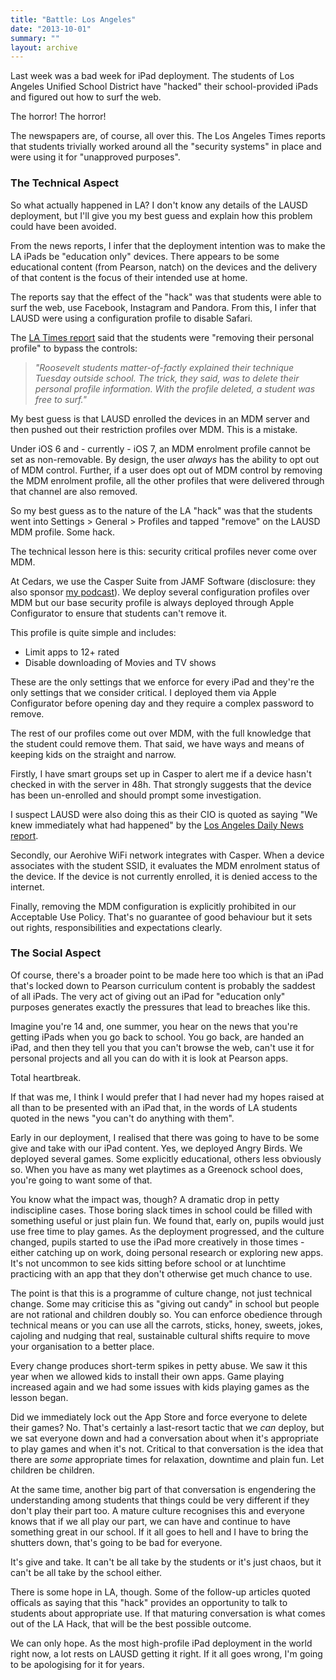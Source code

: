 ```yaml
---
title: "Battle: Los Angeles"
date: "2013-10-01"
summary: ""
layout: archive
---
```


Last week was a bad week for iPad deployment. The students of Los Angeles Unified School District have "hacked" their school-provided iPads and figured out how to surf the web.

The horror! The horror!

The newspapers are, of course, all over this. The Los Angeles Times reports that students trivially worked around all the "security systems" in place and were using it for "unapproved purposes".

### The Technical Aspect

So what actually happened in LA? I don't know any details of the LAUSD deployment, but I'll give you my best guess and explain how this problem could have been avoided.

From the news reports, I infer that the deployment intention was to make the LA iPads be "education only" devices. There appears to be some educational content (from Pearson, natch) on the devices and the delivery of that content is the focus of their intended use at home.

The reports say that the effect of the "hack" was that students were able to surf the web, use Facebook, Instagram and Pandora. From this, I infer that LAUSD were using a configuration profile to disable Safari.

The [LA Times report](http://www.latimes.com/local/lanow/la-me-ln-lausd-ipad-hack-20130925,0,1971948,print.story) said that the students were "removing their personal profile" to bypass the controls:

> _"Roosevelt students matter-of-factly explained their technique Tuesday outside school. The trick, they said, was to delete their personal profile information. With the profile deleted, a student was free to surf."_

My best guess is that LAUSD enrolled the devices in an MDM server and then pushed out their restriction profiles over MDM. This is a mistake.

Under iOS 6 and - currently - iOS 7, an MDM enrolment profile cannot be set as non-removable. By design, the user _always_ has the ability to opt out of MDM control. Further, if a user does opt out of MDM control by removing the MDM enrolment profile, all the other profiles that were delivered through that channel are also removed.

So my best guess as to the nature of the LA "hack" was that the students went into Settings > General > Profiles and tapped "remove" on the LAUSD MDM profile. Some hack.

The technical lesson here is this: security critical profiles never come over MDM.

At Cedars, we use the Casper Suite from JAMF Software (disclosure: they also sponsor [my podcast](http://outofschool.net)). We deploy several configuration profiles over MDM but our base security profile is always deployed through Apple Configurator to ensure that students can't remove it.

This profile is quite simple and includes:

- Limit apps to 12+ rated
- Disable downloading of Movies and TV shows

These are the only settings that we enforce for every iPad and they're the only settings that we consider critical. I deployed them via Apple Configurator before opening day and they require a complex password to remove.

The rest of our profiles come out over MDM, with the full knowledge that the student could remove them. That said, we have ways and means of keeping kids on the straight and narrow.

Firstly, I have smart groups set up in Casper to alert me if a device hasn't checked in with the server in 48h. That strongly suggests that the device has been un-enrolled and should prompt some investigation.

I suspect LAUSD were also doing this as their CIO is quoted as saying "We knew immediately what had happened" by the [Los Angeles Daily News report](http://www.dailynews.com/technology/20130924/students-at-three-lausd-high-schools-access-unauthorized-sites-on-new-ipads).

Secondly, our Aerohive WiFi network integrates with Casper. When a device associates with the student SSID, it evaluates the MDM enrolment status of the device. If the device is not currently enrolled, it is denied access to the internet.

Finally, removing the MDM configuration is explicitly prohibited in our Acceptable Use Policy. That's no guarantee of good behaviour but it sets out rights, responsibilities and expectations clearly.

### The Social Aspect

Of course, there's a broader point to be made here too which is that an iPad that's locked down to Pearson curriculum content is probably the saddest of all iPads. The very act of giving out an iPad for "education only" purposes generates exactly the pressures that lead to breaches like this.

Imagine you're 14 and, one summer, you hear on the news that you're getting iPads when you go back to school. You go back, are handed an iPad, and then they tell you that you can't browse the web, can't use it for personal projects and all you can do with it is look at Pearson apps.

Total heartbreak.

If that was me, I think I would prefer that I had never had my hopes raised at all than to be presented with an iPad that, in the words of LA students quoted in the news "you can't do anything with them".

Early in our deployment, I realised that there was going to have to be some give and take with our iPad content. Yes, we deployed Angry Birds. We deployed several games. Some explicitly educational, others less obviously so. When you have as many wet playtimes as a Greenock school does, you're going to want some of that.

You know what the impact was, though? A dramatic drop in petty indiscipline cases. Those boring slack times in school could be filled with something useful or just plain fun. We found that, early on, pupils would just use free time to play games. As the deployment progressed, and the culture changed, pupils started to use the iPad more creatively in those times - either catching up on work, doing personal research or exploring new apps. It's not uncommon to see kids sitting before school or at lunchtime practicing with an app that they don't otherwise get much chance to use.

The point is that this is a programme of culture change, not just technical change. Some may criticise this as "giving out candy" in school but people are not rational and children doubly so. You can enforce obedience through technical means or you can use all the carrots, sticks, honey, sweets, jokes, cajoling and nudging that real, sustainable cultural shifts require to move your organisation to a better place.

Every change produces short-term spikes in petty abuse. We saw it this year when we allowed kids to install their own apps. Game playing increased again and we had some issues with kids playing games as the lesson began.

Did we immediately lock out the App Store and force everyone to delete their games? No. That's certainly a last-resort tactic that we _can_ deploy, but we sat everyone down and had a conversation about when it's appropriate to play games and when it's not. Critical to that conversation is the idea that there are _some_ appropriate times for relaxation, downtime and plain fun. Let children be children.

At the same time, another big part of that conversation is engendering the understanding among students that things could be very different if they don't play their part too. A mature culture recognises this and everyone knows that if we all play our part, we can have and continue to have something great in our school. If it all goes to hell and I have to bring the shutters down, that's going to be bad for everyone.

It's give and take. It can't be all take by the students or it's just chaos, but it can't be all take by the school either.

There is some hope in LA, though. Some of the follow-up articles quoted officals as saying that this "hack" provides an opportunity to talk to students about appropriate use. If that maturing conversation is what comes out of the LA Hack, that will be the best possible outcome.

We can only hope. As the most high-profile iPad deployment in the world right now, a lot rests on LAUSD getting it right. If it all goes wrong, I'm going to be apologising for it for years.
